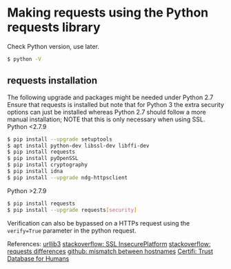 # Making requests using the Python requests library
Check Python version, use later.
```sh
$ python -V
```

## requests installation
The following upgrade and packages might be needed under Python 2.7
Ensure that requests is installed but note that for Python 3 the extra security options can just be installed whereas Python 2.7 should follow a more manual installation; NOTE that this is only necessary when using SSL.
Python <2.7.9
```sh
$ pip install --upgrade setuptools
$ apt install python-dev libssl-dev libffi-dev
$ pip install requests
$ pip install pyOpenSSL
$ pip install cryptography
$ pip install idna
$ pip install --upgrade ndg-httpsclient
```
Python >2.7.9
```sh
$ pip install requests
$ pip install --upgrade requests[security]
```

Verification can also be bypassed on a HTTPs request using the `verify=True` parameter in the python request.

References:
[urllib3](https://urllib3.readthedocs.io/en/latest/advanced-usage.html#ssl-warnings)
[stackoverflow: SSL InsecurePlatform](https://stackoverflow.com/questions/29099404/ssl-insecureplatform-error-when-using-requests-package)
[stackoverflow: requests differences](https://stackoverflow.com/questions/31811949/pip-install-requestssecurity-vs-pip-install-requests-difference)
[github: mismatch between hostnames](https://github.com/jakubroztocil/httpie/issues/262)
[Certifi: Trust Database for Humans](http://certifiio.readthedocs.io/en/latest/)

